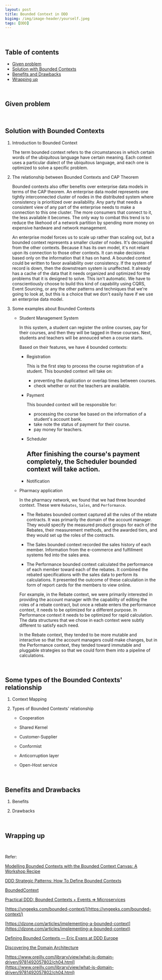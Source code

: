 ```yaml
---
layout: post
title: Bounded Context in DDD
bigimg: /img/image-header/yourself.jpeg
tags: [DDD]
---
```





<br>

## Table of contents
- [Given problem](#given-problem)
- [Solution with Bounded Contexts](#solution-with-bounded-contexts)
- [Benefits and Drawbacks](#benefits-and-drawbacks)
- [Wrapping up](#wrapping-up)

<br>

## Given problem






<br>

## Solution with Bounded Contexts

1. Introduction to Bounded Context

    The term bounded context refers to the circumstances in which certain words of the ubiquitous language have certain meaning. Each context uses a particular dialect of the ubiquitous language, and each one is optimized to solve a specific problem.


2. The relationship between Bounded Contexts and CAP Theorem

    Bounded contexts also offer benefits over enterprise data models in terms of the CAP theorem. An enterprise data model represents one tightly interconnected cluster of nodes in the distributed system where consistency is prioritized over availability. Any party that needs a consistent view of any part of the enterprise needs to make a connection to this one cluster. The more consumers that connect to it, the less available it becomes. The only way to combat this trend is to reduce the likehood of a network partition by spending more money on expensive hardware and network management.

    An enterprise model forces us to scale up rather than scaling out, but a bounded context represents a smaller cluster of nodes. It's decoupled from the other contexts. Because it has its own model, it's not reliant upon its connection to those other contexts. It can make decisions based only on the information that it has on hand. A bounded context could be written to favor availability over consistency. If the system of record is down, then the downstream system is unaffected. It already has a cache of the data that it needs organized and optimized for the problems that it is designed to solve. This isn't automatic. We have to conscientiously choose to build this kind of capability using CQRS, Event Sourcing, or any the other patterns and techniques that we're going to look at, but this is a choice that we don't easily have if we use an enterprise data model.

3. Some examples about Bounded Contexts

    - Student Management System

        In this system, a student can register the online courses, pay for their courses, and then they will be tagged in these courses. Next, students and teachers will be annouced when a course starts.

        Based on their features, we have 4 bounded contexts:
        - Registration

            This is the first step to process the course registration of a student. This bounded context will take on:
            - preventing the duplication or overlap times between courses.
            - check whether or not the teachers are available.

        - Payment

            This bounded context will be responsible for:
            - processing the course fee based on the information of a student's account bank.
            - take note the status of payment for their course.
            - pay money for teachers.

        - Scheduler

            After finishing the course's payment completely, the Scheduler bounded context will take action.
            - 

        - Notification

    - Pharmacy application

        In the pharmacy network, we found that we had three bounded context. These were ```Rebates```, ```Sales```, and ```Performance```.

        - The Rebates bounded context captured all the rules of the rebate contracts. It was primarily the domain of the account manager. They would specify the measured product groups for each of the Rebates, their measurement methods, and the awarded tiers, and they would set up the roles of the contracts.

        - The Sales bounded context recorded the sales history of each member. Information from the e-commerce and fulfillment systems fed into the sales area.

        - The Performance bounded context calculated the performance of each member toward each of the rebates. It combined the rebated specifications with the sales data to perform its calculations. It presented the outcome of these calculation in the form of report cards for the members to view online.

        For example, in the Rebate context, we were primarily interested in providing the account manager with the capability of editing the roles of a rebate contract, but once a rebate enters the performance context, it needs to be optimized for a different purpose. In Performance context it needs to be optimized for rapid calculation. The data structures that we chose in each context were subtly different to satisfy each need.

        In the Rebate context, they tended to be more mutable and interactive so that the account managers could make changes, but in the Performance context, they tended toward immutable and pluggable strategies so that we could form them into a pipeline of calculations.

<br>

## Some types of the Bounded Contexts' relationship

1. Context Mapping





2. Types of Bounded Contexts' relationship

    - Cooperation


    - Shared Kernel


    - Customer-Supplier


    - Conformist


    - Anticorruption layer


    - Open-Host service



<br>

## Benefits and Drawbacks

1. Benefits



2. Drawbacks



<br>

## Wrapping up




<br>

Refer:

[Modelling Bounded Contexts with the Bounded Context Canvas: A Workshop Recipe](https://medium.com/nick-tune-tech-strategy-blog/modelling-bounded-contexts-with-the-bounded-context-design-canvas-a-workshop-recipe-1f123e592ab)

[DDD Strategic Patterns: How To Define Bounded Contexts](https://codeburst.io/ddd-strategic-patterns-how-to-define-bounded-contexts-2dc70927976e)

[BoundedContext](https://martinfowler.com/bliki/BoundedContext.html)

[Practical DDD: Bounded Contexts + Events => Microservices](https://www.infoq.com/presentations/microservices-ddd-bounded-contexts/)

[https://vngeeks.com/bounded-context/](https://vngeeks.com/bounded-context/)

[https://dzone.com/articles/implementing-a-bounded-context](https://dzone.com/articles/implementing-a-bounded-context)

[Defining Bounded Contexts — Eric Evans at DDD Europe](https://www.infoq.com/news/2019/06/bounded-context-eric-evans/)

[Discovering the Domain Architecture](https://www.microsoftpressstore.com/articles/article.aspx?p=2248811)

[https://www.oreilly.com/library/view/what-is-domain-driven/9781492057802/ch04.html](https://www.oreilly.com/library/view/what-is-domain-driven/9781492057802/ch04.html)